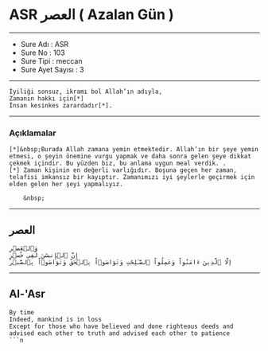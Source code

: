 # ASR العصر ( Azalan Gün ) 
---
- Sure Adı : ASR
- Sure No : 103
- Sure Tipi : meccan
- Sure Ayet Sayısı : 3


---

```read
İyiliği sonsuz, ikramı bol Allah’ın adıyla,
Zamanın hakkı için[*]
İnsan kesinkes zarardadır[*].
```
---

### Açıklamalar

```read
[*]&nbsp;Burada Allah zamana yemin etmektedir. Allah’ın bir şeye yemin etmesi, o şeyin önemine vurgu yapmak ve daha sonra gelen şeye dikkat çekmek içindir. Bu yüzden biz, bu anlama uygun meal verdik. .
[*] Zaman kişinin en değerli varlığıdır. Boşuna geçen her zaman, telafisi imkansız bir kayıptır. Zamanımızı iyi şeylerle geçirmek için elden gelen her şeyi yapmalıyız.

	&nbsp;
```
---
## العصر
```read
وَٱلۡعَصۡرِ
إِنَّ ٱلۡإِنسَٰنَ لَفِي خُسۡرٍ
إِلَّا ٱلَّذِينَ ءَامَنُواْ وَعَمِلُواْ ٱلصَّـٰلِحَٰتِ وَتَوَاصَوۡاْ بِٱلۡحَقِّ وَتَوَاصَوۡاْ بِٱلصَّبۡرِ
```
---
## Al-'Asr
```read
By time
Indeed, mankind is in loss
Except for those who have believed and done righteous deeds and advised each other to truth and advised each other to patience
```n